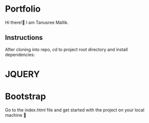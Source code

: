 # Portfolio
Hi there!👋
I am Tanusree Mallik. 


## Instructions
After cloning into repo, cd to project root directory and install dependencies:
# JQUERY
# Bootstrap


Go to the index.html file and get started with the project on your local machine 🚀



